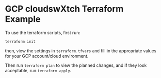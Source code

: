 # GCP cloudswXtch Terraform Example

To use the terraform scripts, first run:

```bash
terraform init
```

then, view the settings in `terraform.tfvars` and fill in the appropriate values for your GCP account/cloud environment.

Then run `terraform plan` to view the planned changes, and if they look acceptable, run `terraform apply`.

